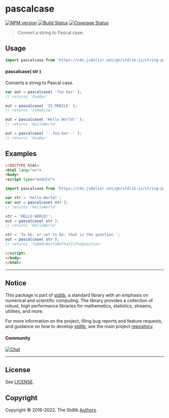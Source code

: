 <!--

@license Apache-2.0

Copyright (c) 2021 The Stdlib Authors.

Licensed under the Apache License, Version 2.0 (the "License");
you may not use this file except in compliance with the License.
You may obtain a copy of the License at

   http://www.apache.org/licenses/LICENSE-2.0

Unless required by applicable law or agreed to in writing, software
distributed under the License is distributed on an "AS IS" BASIS,
WITHOUT WARRANTIES OR CONDITIONS OF ANY KIND, either express or implied.
See the License for the specific language governing permissions and
limitations under the License.

-->

# pascalcase

[![NPM version][npm-image]][npm-url] [![Build Status][test-image]][test-url] [![Coverage Status][coverage-image]][coverage-url] <!-- [![dependencies][dependencies-image]][dependencies-url] -->

> Convert a string to Pascal case.

<!-- Package usage documentation. -->



<section class="usage">

## Usage

```javascript
import pascalcase from 'https://cdn.jsdelivr.net/gh/stdlib-js/string-pascalcase@esm/index.mjs';
```

#### pascalcase( str )

Converts a string to Pascal case.

```javascript
var out = pascalcase( 'foo bar' );
// returns 'FooBar'

out = pascalcase( 'IS_MOBILE' );
// returns 'IsMobile'

out = pascalcase( 'Hello World!' );
// returns 'HelloWorld'

out = pascalcase( '--foo-bar--' );
// returns 'FooBar'
```

</section>

<!-- /.usage -->

<!-- Package usage examples. -->

<section class="examples">

## Examples

```html
<!DOCTYPE html>
<html lang="en">
<body>
<script type="module">

import pascalcase from 'https://cdn.jsdelivr.net/gh/stdlib-js/string-pascalcase@esm/index.mjs';

var str = 'Hello World!';
var out = pascalcase( str );
// returns 'HelloWorld'

str = 'HELLO WORLD!';
out = pascalcase( str );
// returns 'HelloWorld'

str = 'To be, or not to be: that is the question.';
out = pascalcase( str );
// returns 'ToBeOrNotToBeThatIsTheQuestion'

</script>
</body>
</html>
```

</section>

<!-- /.examples -->



<!-- Section for related `stdlib` packages. Do not manually edit this section, as it is automatically populated. -->

<section class="related">

</section>

<!-- /.related -->

<!-- Section for all links. Make sure to keep an empty line after the `section` element and another before the `/section` close. -->


<section class="main-repo" >

* * *

## Notice

This package is part of [stdlib][stdlib], a standard library with an emphasis on numerical and scientific computing. The library provides a collection of robust, high performance libraries for mathematics, statistics, streams, utilities, and more.

For more information on the project, filing bug reports and feature requests, and guidance on how to develop [stdlib][stdlib], see the main project [repository][stdlib].

#### Community

[![Chat][chat-image]][chat-url]

---

## License

See [LICENSE][stdlib-license].


## Copyright

Copyright &copy; 2016-2022. The Stdlib [Authors][stdlib-authors].

</section>

<!-- /.stdlib -->

<!-- Section for all links. Make sure to keep an empty line after the `section` element and another before the `/section` close. -->

<section class="links">

[npm-image]: http://img.shields.io/npm/v/@stdlib/string-pascalcase.svg
[npm-url]: https://npmjs.org/package/@stdlib/string-pascalcase

[test-image]: https://github.com/stdlib-js/string-pascalcase/actions/workflows/test.yml/badge.svg?branch=v0.0.2
[test-url]: https://github.com/stdlib-js/string-pascalcase/actions/workflows/test.yml?query=branch:v0.0.2

[coverage-image]: https://img.shields.io/codecov/c/github/stdlib-js/string-pascalcase/main.svg
[coverage-url]: https://codecov.io/github/stdlib-js/string-pascalcase?branch=main

<!--

[dependencies-image]: https://img.shields.io/david/stdlib-js/string-pascalcase.svg
[dependencies-url]: https://david-dm.org/stdlib-js/string-pascalcase/main

-->

[chat-image]: https://img.shields.io/gitter/room/stdlib-js/stdlib.svg
[chat-url]: https://gitter.im/stdlib-js/stdlib/

[stdlib]: https://github.com/stdlib-js/stdlib

[stdlib-authors]: https://github.com/stdlib-js/stdlib/graphs/contributors

[umd]: https://github.com/umdjs/umd
[es-module]: https://developer.mozilla.org/en-US/docs/Web/JavaScript/Guide/Modules

[deno-url]: https://github.com/stdlib-js/string-pascalcase/tree/deno
[umd-url]: https://github.com/stdlib-js/string-pascalcase/tree/umd
[esm-url]: https://github.com/stdlib-js/string-pascalcase/tree/esm
[branches-url]: https://github.com/stdlib-js/string-pascalcase/blob/main/branches.md

[stdlib-license]: https://raw.githubusercontent.com/stdlib-js/string-pascalcase/main/LICENSE

[standard-streams]: https://en.wikipedia.org/wiki/Standard_streams

[mdn-regexp]: https://developer.mozilla.org/en-US/docs/Web/JavaScript/Guide/Regular_Expressions

<!-- <related-links> -->

<!-- </related-links> -->

</section>

<!-- /.links -->
